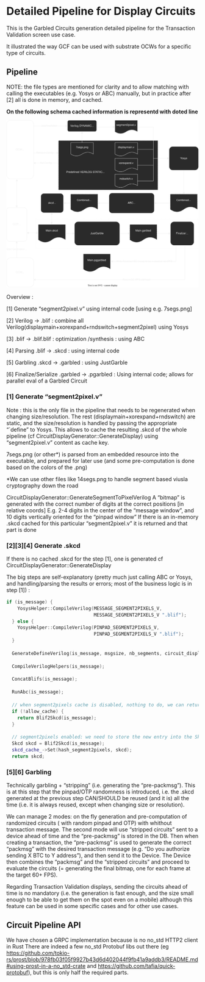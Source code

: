 # Detailed Pipeline for Display Circuits

This is the Garbled Circuits generation detailed pipeline for the Transaction Validation screen use case.

It illustrated the way GCF can be used with substrate OCWs for a specific type of circuits. 

## Pipeline


NOTE: the file types are mentioned for clarity and to allow matching with calling the executables (e.g. Yosys or ABC) manually, but in practice after [2] all is done in memory, and cached.


**On the following schema cached information is representd with doted line**

![GCF detailed](./fig/InterstellarDetailedPipeline.svg)

Overview : 

[1] Generate “segment2pixel.v” using internal code [using e.g. 7segs.png]

[2] Verilog  → .blif : combine all Verilog(displaymain+xorexpand+rndswitch+segment2pixel) using Yosys

[3] .blif → .blif.blif : optimization /synthesis : using ABC

[4] Parsing .blif → .skcd : using internal code

[5] Garbling .skcd → .garbled : using JustGarble

[6] Finalize/Serialize .garbled → .pgarbled : Using internal code; allows for parallel eval of a Garbled Circuit


### [1] Generate “segment2pixel.v”

Note : this is the only file in the pipeline that needs to be regenerated when changing size/resolution. The rest (displaymain+xorexpand+rndswitch) are static, and the size/resolution is handled by passing the appropriate “`define” to Yosys.
	This allows to cache the resulting .skcd of the whole pipeline (cf CircuitDisplayGenerator::GenerateDisplay) using “segment2pixel.v” content as cache key.

7segs.png (or other*) is parsed from an embedded resource into the executable, and prepared for later use (and some pre-computation is done based on the colors of the .png)

*We can use other files like 14segs.png to handle segment based viusla cryptography down the road


CircuitDisplayGenerator::GenerateSegmentToPixelVerilog 
A “bitmap” is generated with the correct number of digits at the correct positions [in relative coords]
E.g. 2-4 digits in the center of the “message window”, and 10 digits vertically oriented for the “pinpad window”
If there is an in-memory .skcd cached for this particular “segment2pixel.v” it is returned and that part is done	

### [2][3][4] Generate .skcd

If there is no cached .skcd for the step [1], one is generated cf CircuitDisplayGenerator::GenerateDisplay

The big steps are self-explanatory (pretty much just calling ABC or Yosys, and handling/parsing the results or errors; most of the business logic is in step [1]) :

```cpp
if (is_message) {
    YosysHelper::CompileVerilog(MESSAGE_SEGMENT2PIXELS_V,
                                MESSAGE_SEGMENT2PIXELS_V ".blif");
  } else {
    YosysHelper::CompileVerilog(PINPAD_SEGMENT2PIXELS_V,
                                PINPAD_SEGMENT2PIXELS_V ".blif");
  }

  GenerateDefineVerilog(is_message, msgsize, nb_segments, circuit_display_size);

  CompileVerilogHelpers(is_message);

  ConcatBlifs(is_message);

  RunAbc(is_message);

  // when segment2pixels cache is disabled, nothing to do, we can return
  if (!allow_cache) {
    return Blif2Skcd(is_message);
  }

  // segment2pixels enabled: we need to store the new entry into the SkcdCache
  Skcd skcd = Blif2Skcd(is_message);
  skcd_cache_->Set(hash_segment2pixels, skcd);
  return skcd;

```


### [5][6] Garbling

Technically garbling + “stripping” (i.e. generating the “pre-packmsg”).
This is at this step that the pinpad/OTP randomness is introduced, i.e. the .skcd generated at the previous step CAN/SHOULD be reused (and it is) all the time (i.e. it is always reused, except when changing size or resolution).

We can manage 2 modes: on the fly generation and pre-computation of randomized circuits ( with random pinpad and OTP) with whithout transaction message.
The second mode will use “stripped circuits” sent to a device ahead of time and the “pre-packmsg” is stored in the DB.
Then when creating a transaction, the “pre-packmsg” is used to generate the correct “packmsg” with the desired transaction  message (e.g. “Do you authorize sending X BTC to Y address”), and then send it to the Device.
The Device then combines the “packmsg” and the “stripped circuits” and proceed to evaluate the circuits (= generating the final bitmap, one for each frame at the target 60+ FPS).

Regarding Transaction Validation displays, sending the circuits ahead of time is no mandatory (i.e. the generation is fast enough, and the size small enough to be able to get them on the spot even on a mobile) although this feature can be used in some specific cases and for other use cases.


## Circuit Pipeline API

We have chosen a  GRPC implementation because  is no no_std HTTP2 client in Rust
There are indeed a few no_std Protobuf libs out there (eg https://github.com/tokio-rs/prost/blob/978fb03f05f9927b43d6d402044f9fb41a9addb3/README.md#using-prost-in-a-no_std-crate and https://github.com/tafia/quick-protobuf), but this is only half the required parts.



